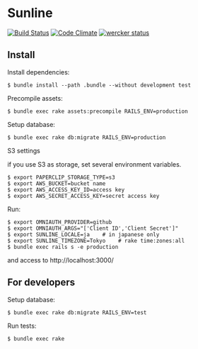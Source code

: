 Sunline
===================

[![Build Status](https://secure.travis-ci.org/codefirst/sunline.png?branch=master)](http://travis-ci.org/codefirst/sunline)
[![Code Climate](https://codeclimate.com/github/codefirst/sunline.png)](https://codeclimate.com/github/codefirst/sunline)
[![wercker status](https://app.wercker.com/status/97d6b83aa52d6abb800f96eb37115c20/s/ "wercker status")](https://app.wercker.com/project/bykey/97d6b83aa52d6abb800f96eb37115c20)

Install
----------------

Install dependencies:

    $ bundle install --path .bundle --without development test

Precompile assets:

    $ bundle exec rake assets:precompile RAILS_ENV=production

Setup database:

    $ bundle exec rake db:migrate RAILS_ENV=production

S3 settings

if you use S3 as storage, set several environment variables.

    $ export PAPERCLIP_STORAGE_TYPE=s3
    $ export AWS_BUCKET=bucket name
    $ export AWS_ACCESS_KEY_ID=access key
    $ export AWS_SECRET_ACCESS_KEY=secret access key

Run:

    $ export OMNIAUTH_PROVIDER=github
    $ export OMNIAUTH_ARGS="['Client ID','Client Secret']"
    $ export SUNLINE_LOCALE=ja    # in japanese only
    $ export SUNLINE_TIMEZONE=Tokyo    # rake time:zones:all
    $ bundle exec rails s -e production

and access to http://localhost:3000/

For developers
---------------

Setup database:

    $ bundle exec rake db:migrate RAILS_ENV=test

Run tests:

    $ bundle exec rake
